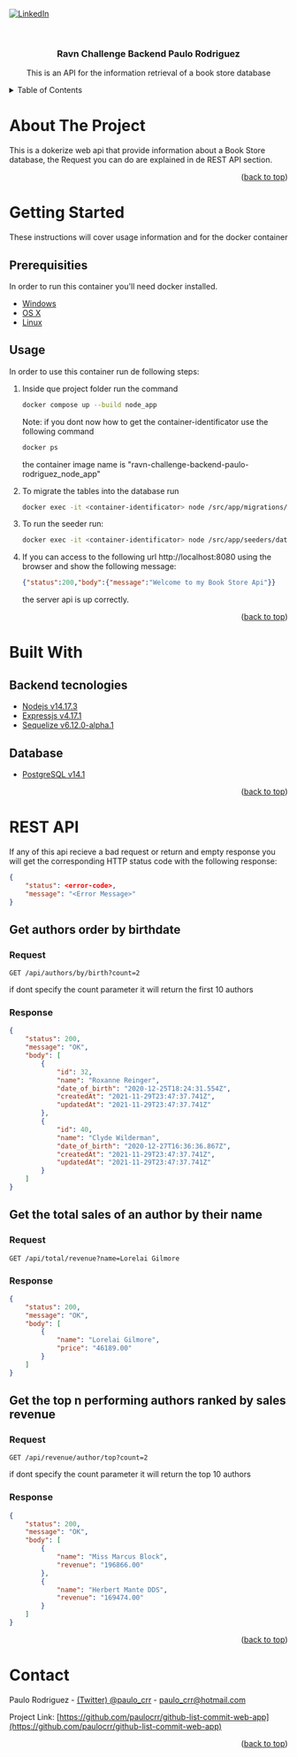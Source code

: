 <div id="top"></div>

<!-- PROJECT SHIELDS -->
[![LinkedIn][linkedin-shield]][linkedin-url]



<!-- PROJECT TITLE -->
<br />
<div align="center">
  <h3 align="center">Ravn Challenge Backend Paulo Rodriguez</h3>
  <p align="center">
    This is an API for the information retrieval of a book store database
  </p>
</div>



<!-- TABLE OF CONTENTS -->
<details>
  <summary>Table of Contents</summary>
  <ol>
    <li><a href="#about-the-project">About The Project</a></li>
    <li>
      <a href="#getting-started">Getting Started</a>
      <ul>
        <li><a href="#prerequisites">Prerequisites</a></li>
        <li><a href="#usage">Usage</a></li>
      </ul>
    </li>
    <li>
        <a href="#built-with">Built With</a>
        <ul>
            <li><a href="#backend-tecnologies">Backend tecnologies</a></li>
            <li><a href="#database">Database</a></li>
        </ul>
    </li>
    <li><a href="#rest-api">REST API</a></li>
    <li><a href="#contact">Contact</a></li>
  </ol>
</details>



<!-- ABOUT THE PROJECT -->
# About The Project

This is a dokerize web api that provide information about a Book Store database, the Request you can do are explained in de REST API section.

<p align="right">(<a href="#top">back to top</a>)</p>



<!-- GETTING STARTED -->
# Getting Started

These instructions will cover usage information and for the docker container 

## Prerequisities

In order to run this container you'll need docker installed.

* [Windows](https://docs.docker.com/windows/started)
* [OS X](https://docs.docker.com/mac/started/)
* [Linux](https://docs.docker.com/linux/started/)

## Usage

In order to use this container run de following steps:

1. Inside que project folder run the command
    ```sh
    docker compose up --build node_app
    ```

    Note: if you dont now how to get the container-identificator use the following command
    ```sh
    docker ps
    ```
    the container image name is "ravn-challenge-backend-paulo-rodriguez_node_app"

2.  To migrate the tables into the database run
    ```sh
    docker exec -it <container-identificator> node /src/app/migrations/database.migrations.js
    ```

3. To run the seeder run:
    ```sh
    docker exec -it <container-identificator> node /src/app/seeders/database.seeder.js
    ```
4. If you can access to the following url http://localhost:8080 using the browser and show the following message:
    ```json
    {"status":200,"body":{"message":"Welcome to my Book Store Api"}}
    ```
    the server api is up correctly.

<p align="right">(<a href="#top">back to top</a>)</p>


<!-- BUILT WITH -->
# Built With

## Backend tecnologies

* [Nodejs v14.17.3](https://nodejs.org/en/)
* [Expressjs v4.17.1](https://expressjs.com/)
* [Sequelize v6.12.0-alpha.1](https://sequelize.org/)

## Database

* [PostgreSQL v14.1](https://www.postgresql.org/)


<p align="right">(<a href="#top">back to top</a>)</p>


<!-- REST API -->
# REST API

If any of this api recieve a bad request or return and empty response you will get the corresponding HTTP status code with the following response:

```json
{
    "status": <error-code>,
    "message": "<Error Message>"
}
```

## Get authors order by birthdate

### Request

`GET /api/authors/by/birth?count=2`

if dont specify the count parameter it will return the first 10 authors

### Response

 

```json
{
    "status": 200,
    "message": "OK",
    "body": [
        {
            "id": 32,
            "name": "Roxanne Reinger",
            "date_of_birth": "2020-12-25T18:24:31.554Z",
            "createdAt": "2021-11-29T23:47:37.741Z",
            "updatedAt": "2021-11-29T23:47:37.741Z"
        },
        {
            "id": 40,
            "name": "Clyde Wilderman",
            "date_of_birth": "2020-12-27T16:36:36.867Z",
            "createdAt": "2021-11-29T23:47:37.741Z",
            "updatedAt": "2021-11-29T23:47:37.741Z"
        }
    ]
}
```

## Get the total sales of an author by their name

### Request

`GET /api/total/revenue?name=Lorelai Gilmore`

### Response



```json
{
    "status": 200,
    "message": "OK",
    "body": [
        {
            "name": "Lorelai Gilmore",
            "price": "46189.00"
        }
    ]
}
```

## Get the top n performing authors ranked by sales revenue

### Request

`GET /api/revenue/author/top?count=2`

if dont specify the count parameter it will return the top 10 authors

### Response




```json
{
    "status": 200,
    "message": "OK",
    "body": [
        {
            "name": "Miss Marcus Block",
            "revenue": "196866.00"
        },
        {
            "name": "Herbert Mante DDS",
            "revenue": "169474.00"
        }
    ]
}
```

<p align="right">(<a href="#top">back to top</a>)</p>


<!-- CONTACT -->
# Contact

Paulo Rodriguez - [(Twitter) @paulo_crr](https://twitter.com/paulo_crr) - paulo_crr@hotmail.com

Project Link: [https://github.com/paulocrr/github-list-commit-web-app](https://github.com/paulocrr/github-list-commit-web-app)

<p align="right">(<a href="#top">back to top</a>)</p>



<!-- MARKDOWN LINKS & IMAGES -->
<!-- https://www.markdownguide.org/basic-syntax/#reference-style-links -->
[linkedin-shield]: https://img.shields.io/badge/-LinkedIn-black.svg?style=for-the-badge&logo=linkedin&colorB=555
[linkedin-url]: https://www.linkedin.com/in/paulo-cesar-r-01a2b367/